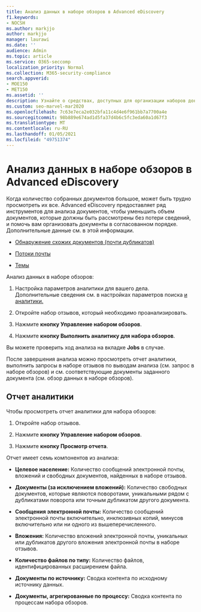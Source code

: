 ```yaml
---
title: Анализ данных в наборе обзоров в Advanced eDiscovery
f1.keywords:
- NOCSH
ms.author: markjjo
author: markjjo
manager: laurawi
ms.date: ''
audience: Admin
ms.topic: article
ms.service: O365-seccomp
localization_priority: Normal
ms.collection: M365-security-compliance
search.appverid:
- MOE150
- MET150
ms.assetid: ''
description: Узнайте о средствах, доступных для организации наборов документов при анализе Advanced eDiscovery случае.
ms.custom: seo-marvel-mar2020
ms.openlocfilehash: 7c63e7eca2e032bfa11c4d4e6f961bb7a7700a4e
ms.sourcegitcommit: 98b889e674ad1d5fa37d4b6c5fc3eda60a1d67f3
ms.translationtype: MT
ms.contentlocale: ru-RU
ms.lasthandoff: 01/05/2021
ms.locfileid: "49751374"
---
```

# <a name="analyze-data-in-a-review-set-in-advanced-ediscovery"></a>Анализ данных в наборе обзоров в Advanced eDiscovery

Когда количество собранных документов большое, может быть трудно просмотреть их все. Advanced eDiscovery предоставляет ряд инструментов для анализа документов, чтобы уменьшить объем документов, которые должны быть рассмотрены без потери сведений, и помочь вам организовать документы в согласованном порядке. Дополнительные данные см. в этой информации.

- [Обнаружение схожих документов (почти дубликатов)](near-duplicate-detection-in-advanced-ediscovery.md)

- [Потоки почты](email-threading-in-advanced-ediscovery.md)

- [Темы](themes-in-advanced-ediscovery.md)

Анализ данных в наборе обзоров:

1. Настройка параметров аналитики для вашего дела. Дополнительные сведения см. в настройках параметров поиска [и аналитики.](configure-search-and-analytics-settings-in-advanced-ediscovery.md)

2. Откройте набор отзывов, который необходимо проанализировать.

3. Нажмите **кнопку Управление набором обзоров**.

4. Нажмите **кнопку Выполнить аналитику для набора обзоров**.

Вы можете проверить ход анализа на вкладке **Jobs** в случае.

 После завершения анализа можно просмотреть отчет аналитики, выполнить запросы в наборе отзывов [](review-set-search.md)по выводам анализа (см. запрос в наборе обзоров) и см. соответствующие документы заданного документа (см. обзор данных в наборе обзоров). [](reviewing-data-in-review-set.md)

## <a name="analytics-report"></a>Отчет аналитики

Чтобы просмотреть отчет аналитики для набора обзоров:

1. Откройте набор отзывов.

2. Нажмите **кнопку Управление набором обзоров**.

3. Нажмите **кнопку Просмотр отчета**.

Отчет имеет семь компонентов из анализа:

- **Целевое население:** Количество сообщений электронной почты, вложений и свободных документов, найденных в наборе отзывов.

- **Документы (за исключением вложений):** Количество свободных документов, которые являются поворотами, уникальными рядом с дубликатами поворота или точным дубликатом другого документа.

- **Сообщения электронной почты:** Количество сообщений электронной почты включительно, инклюзивных копий, минусов включительно или ни одного из вышеперечисленного.

- **Вложения:** Количество вложений электронной почты, уникальных или дубликатов другого вложения электронной почты в наборе отзывов.

- **Количество файлов по типу:** Количество файлов, идентифицированных расширением файла.

- **Документы по источнику:** Сводка контента по исходному источнику данных.

- **Документы, агрегированные по процессу:** Сводка контента по процессам набора обзоров. 
